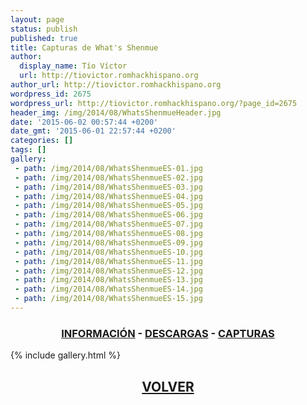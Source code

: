 ```yaml
---
layout: page
status: publish
published: true
title: Capturas de What's Shenmue
author:
  display_name: Tío Víctor
  url: http://tiovictor.romhackhispano.org
author_url: http://tiovictor.romhackhispano.org
wordpress_id: 2675
wordpress_url: http://tiovictor.romhackhispano.org/?page_id=2675
header_img: /img/2014/08/WhatsShenmueHeader.jpg
date: '2015-06-02 00:57:44 +0200'
date_gmt: '2015-06-01 22:57:44 +0200'
categories: []
tags: []
gallery:
 - path: /img/2014/08/WhatsShenmueES-01.jpg
 - path: /img/2014/08/WhatsShenmueES-02.jpg
 - path: /img/2014/08/WhatsShenmueES-03.jpg
 - path: /img/2014/08/WhatsShenmueES-04.jpg
 - path: /img/2014/08/WhatsShenmueES-05.jpg
 - path: /img/2014/08/WhatsShenmueES-06.jpg
 - path: /img/2014/08/WhatsShenmueES-07.jpg
 - path: /img/2014/08/WhatsShenmueES-08.jpg
 - path: /img/2014/08/WhatsShenmueES-09.jpg
 - path: /img/2014/08/WhatsShenmueES-10.jpg
 - path: /img/2014/08/WhatsShenmueES-11.jpg
 - path: /img/2014/08/WhatsShenmueES-12.jpg
 - path: /img/2014/08/WhatsShenmueES-13.jpg
 - path: /img/2014/08/WhatsShenmueES-14.jpg
 - path: /img/2014/08/WhatsShenmueES-15.jpg
---
```

<h3 style="text-align: center;"><strong><a href="http://tiovictor.romhackhispano.org/whats-shenmue-esp/informacion/">INFORMACIÓN</a> - <a href="http://tiovictor.romhackhispano.org/whats-shenmue-esp/descargar/">DESCARGAS</a> - <a href="http://tiovictor.romhackhispano.org/whats-shenmue-esp/capturas/">CAPTURAS</a></strong></h3>

{% include gallery.html %}

<h2 style="text-align: center;"><strong><a href="http://tiovictor.romhackhispano.org/whats-shenmue-esp/">VOLVER</a></strong></h2>
